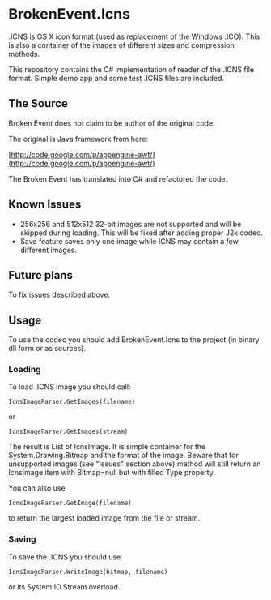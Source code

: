 # BrokenEvent.Icns
.ICNS is OS X icon format (used as replacement of the Windows .ICO). This is also a container of the images of different sizes and compression methods.

This repository contains the C# implementation of reader of the .ICNS file format.
Simple demo app and some test .ICNS files are included.

## The Source
Broken Event does not claim to be author of the original code.

The original is Java framework from here:

[http://code.google.com/p/appengine-awt/](http://code.google.com/p/appengine-awt/)

The Broken Event has translated into C# and refactored the code.

## Known Issues

* 256x256 and 512x512 32-bit images are not supported and will be skipped during loading. This will be fixed after adding proper J2k codec.
* Save feature saves only one image while ICNS may contain a few different images.

## Future plans
To fix issues described above.

## Usage

To use the codec you should add BrokenEvent.Icns to the project (in binary dll form or as sources).

### Loading

To load .ICNS image you should call:

    IcnsImageParser.GetImages(filename)

or

    IcnsImageParser.GetImages(stream)

The result is List of IcnsImage. It is simple container for the System.Drawing.Bitmap and the format of the image.
Beware that for unsupported images (see "Issues" section above) method will still return an IcnsImage item with Bitmap=null but with filled Type property.

You can also use

    IcnsImageParser.GetImage(filename)

to return the largest loaded image from the file or stream.

### Saving

To save the .ICNS you should use

    IcnsImageParser.WriteImage(bitmap, filename)

or its System.IO.Stream overload.